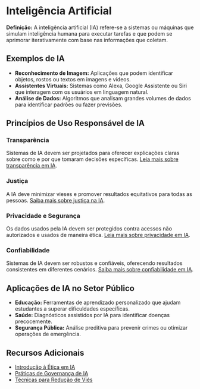 # Inteligência Artificial

**Definição:** A inteligência artificial (IA) refere-se a sistemas ou máquinas que simulam inteligência humana para executar tarefas e que podem se aprimorar iterativamente com base nas informações que coletam.

## Exemplos de IA

- **Reconhecimento de Imagem:** Aplicações que podem identificar objetos, rostos ou textos em imagens e vídeos.
- **Assistentes Virtuais:** Sistemas como Alexa, Google Assistente ou Siri que interagem com os usuários em linguagem natural.
- **Análise de Dados:** Algoritmos que analisam grandes volumes de dados para identificar padrões ou fazer previsões.

## Princípios de Uso Responsável de IA

### Transparência
Sistemas de IA devem ser projetados para oferecer explicações claras sobre como e por que tomaram decisões específicas. [Leia mais sobre transparência em IA](https://learn.microsoft.com/pt-br/azure/ai-services/responsible-use-of-ai-overview#transparency).

### Justiça
A IA deve minimizar vieses e promover resultados equitativos para todas as pessoas. [Saiba mais sobre justiça na IA](https://learn.microsoft.com/pt-br/azure/ai-services/responsible-use-of-ai-overview#fairness).

### Privacidade e Segurança
Os dados usados pela IA devem ser protegidos contra acessos não autorizados e usados de maneira ética. [Leia mais sobre privacidade em IA](https://learn.microsoft.com/pt-br/azure/ai-services/responsible-use-of-ai-overview#privacy-and-security).

### Confiabilidade
Sistemas de IA devem ser robustos e confiáveis, oferecendo resultados consistentes em diferentes cenários. [Saiba mais sobre confiabilidade em IA](https://learn.microsoft.com/pt-br/azure/ai-services/responsible-use-of-ai-overview#reliability-and-safety).

## Aplicações de IA no Setor Público

- **Educação:** Ferramentas de aprendizado personalizado que ajudam estudantes a superar dificuldades específicas.
- **Saúde:** Diagnósticos assistidos por IA para identificar doenças precocemente.
- **Segurança Pública:** Análise preditiva para prevenir crimes ou otimizar operações de emergência.

## Recursos Adicionais

- [Introdução à Ética em IA](https://learn.microsoft.com/pt-br/azure/ai-services/responsible-use-of-ai-overview)
- [Práticas de Governança de IA](https://learn.microsoft.com/pt-br/azure/ai-services/responsible-use-of-ai-overview#governance-practices)
- [Técnicas para Redução de Viés](https://learn.microsoft.com/pt-br/azure/ai-services/responsible-use-of-ai-overview#bias-reduction)
